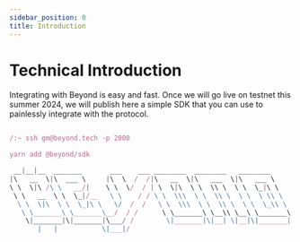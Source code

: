 ```yaml
---
sidebar_position: 0
title: Introduction
---
```


# Technical Introduction

Integrating with Beyond is easy and fast. Once we will go live on testnet this summer 2024, we will publish here a simple SDK that you can use to painlessly integrate with the protocol.

<!-- You will also be able to find our [canonical token addresses](/dev/tokens.md — for which we intend to set the 'external token address' standard in Bitcoin and BTCFi — and all our [contract deployments](/dev/contracts.md in this `Developers` section. -->

```typescript title="/beyond/sdk.js"

/:~ ssh gm@beyond.tech -p 2000

yarn add @beyond/sdk

 __|__|__  _______       ___    ___ ________  ________   ________     
|\   __  \|\  ___ \     |\  \  /  /|\   __  \|\   ___  \|\   ___ \    
\ \  \|\ /\ \   __/|    \ \  \/  / | \  \|\  \ \  \\ \  \ \  \_|\ \   
 \ \   __  \ \  \_|/__   \ \    / / \ \  \\\  \ \  \\ \  \ \  \ \\ \  
  \ \  \|\  \ \  \_|\ \   \/  /  /   \ \  \\\  \ \  \\ \  \ \  \_\\ \ 
   \ \_______\ \_______\__/  / /      \ \_______\ \__\\ \__\ \_______\
    \|_______|\|_______|\___/ /        \|_______|\|__| \|__|\|_______|
       |   |           \|___|/                                        
                                                                      
```
